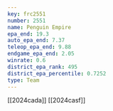 ```yaml
---
key: frc2551
number: 2551
name: Penguin Empire
epa_end: 19.3
auto_epa_end: 7.37
teleop_epa_end: 9.88
endgame_epa_end: 2.05
winrate: 0.6
district_epa_rank: 495
district_epa_percentile: 0.7252
type: Team
---
```

[[2024cada]]
[[2024casf]]
